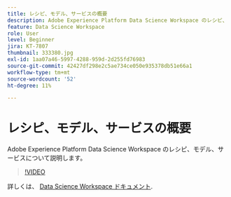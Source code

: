 ```yaml
---
title: レシピ、モデル、サービスの概要
description: Adobe Experience Platform Data Science Workspace のレシピ、モデル、サービスについて説明します。
feature: Data Science Workspace
role: User
level: Beginner
jira: KT-7807
thumbnail: 333380.jpg
exl-id: 1aa07a46-5997-4288-959d-2d255fd76983
source-git-commit: 42427df298e2c5ae734ce050e935378db51e66a1
workflow-type: tm+mt
source-wordcount: '52'
ht-degree: 11%

---
```


# レシピ、モデル、サービスの概要

Adobe Experience Platform Data Science Workspace のレシピ、モデル、サービスについて説明します。

>[!VIDEO](https://video.tv.adobe.com/v/333380?quality=12&learn=on)

詳しくは、 [Data Science Workspace ドキュメント](https://experienceleague.adobe.com/docs/experience-platform/data-science-workspace/home.html?lang=ja).
